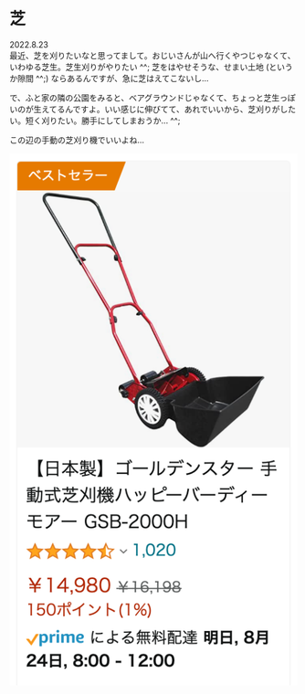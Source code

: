 # 芝

2022.8.23<br />
最近、芝を刈りたいなと思ってまして。おじいさんが山へ行くやつじゃなくて、いわゆる芝生。芝生刈りがやりたい ^^; 芝をはやせそうな、せまい土地 (というか隙間 ^^;) ならあるんですが、急に芝はえてこないし...

で、ふと家の隣の公園をみると、ベアグラウンドじゃなくて、ちょっと芝生っぽいのが生えてるんですよ。いい感じに伸びてて、あれでいいから、芝刈りがしたい。短く刈りたい。勝手にしてしまおうか... ^^;

この辺の手動の芝刈り機でいいよね...

![芝刈り機](mower.png)